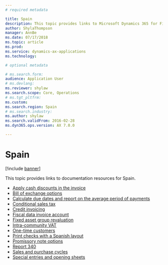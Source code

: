```yaml
---
# required metadata

title: Spain
description: This topic provides links to Microsoft Dynamics 365 for Finance and Operations documentation resources for Spain. 
author: ShylaThompson
manager: AnnBe
ms.date: 07/17/2018
ms.topic: article
ms.prod: 
ms.service: dynamics-ax-applications
ms.technology: 

# optional metadata

# ms.search.form: 
audience: Application User
# ms.devlang: 
ms.reviewer: shylaw
ms.search.scope: Core, Operations
# ms.tgt_pltfrm: 
ms.custom: 
ms.search.region: Spain
# ms.search.industry: 
ms.author: shylaw
ms.search.validFrom: 2016-02-28
ms.dyn365.ops.version: AX 7.0.0

---
```


# Spain 

[!include [banner](../includes/banner.md)]

This topic provides links to documentation resources for Spain. 

- [Apply cash discounts in the invoice](emea-esp-cash-discount-applied-invoice.md)
- [Bill of exchange options](emea-esp-bill-of-exchange-options.md)
- [Calculate due dates and report on the average period of payments](emea-esp-invoice-due-dates.md)
- [Conditional sales tax](emea-esp-conditional-sales-tax.md)
- [Credit invoicing](tasks/emea-esp-credit-invoicing.md)
- [Fiscal data invoice account](emea-esp-fiscal-data-invoice-account.md)
- [Fixed asset group revaluation](emea-esp-fixed-asset-group-revaluation.md)
- [Intra-community VAT](emea-esp-intra-community-vat.md)
- [One-time customers](emea-esp-no-one-time-customer-for-project-contracts.md)
- [Print checks with a Spanish layout](emea-esp-print-checks-with-spanish-layout.md)
- [Promissory note options](emea-esp-promissory-note-options.md)
- [Report 340](emea-esp-report-340.md)
- [Sales and purchase cycles](emea-esp-sales-purchase-cycle.md)
- [Special entries and opening sheets](emea-esp-opening-sheets-spain.md)
